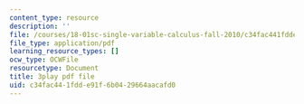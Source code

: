 ```yaml
---
content_type: resource
description: ''
file: /courses/18-01sc-single-variable-calculus-fall-2010/c34fac441fdde91f6b0429664aacafd0_G_HS1Dan_x4.pdf
file_type: application/pdf
learning_resource_types: []
ocw_type: OCWFile
resourcetype: Document
title: 3play pdf file
uid: c34fac44-1fdd-e91f-6b04-29664aacafd0
---
```

